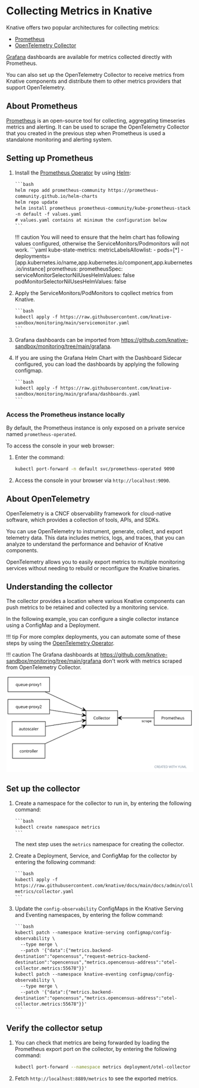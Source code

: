 # Collecting Metrics in Knative

Knative offers two popular architectures for collecting metrics:
- [Prometheus](https://prometheus.io/)
- [OpenTelemetry Collector](https://opentelemetry.io/docs/collector/)

[Grafana](https://grafana.com/oss/) dashboards are available for metrics collected directly with Prometheus.

You can also set up the OpenTelemetry Collector to receive metrics from Knative components and distribute them to other metrics providers that support OpenTelemetry.

## About Prometheus

[Prometheus](https://prometheus.io/) is an open-source tool for collecting,
aggregating timeseries metrics and alerting. It can be used to scrape the OpenTelemetry Collector that you created in the previous step when Prometheus is used a standalone monitoring and alerting system.

## Setting up Prometheus

1. Install the [Prometheus Operator](https://github.com/prometheus-operator/prometheus-operator/helm) by using [Helm](https://helm.sh/docs/intro/using_helm/):

       ```bash
       helm repo add prometheus-community https://prometheus-community.github.io/helm-charts
       helm repo update
       helm install prometheus prometheus-community/kube-prometheus-stack -n default -f values.yaml
       # values.yaml contains at minimum the configuration below
       ```

    !!! caution
        You will need to ensure that the helm chart has following values configured, otherwise the ServiceMonitors/Podmonitors will not work.
        ```yaml
        kube-state-metrics:
          metricLabelsAllowlist:
            - pods=[*]
            - deployments=[app.kubernetes.io/name,app.kubernetes.io/component,app.kubernetes.io/instance]
        prometheus:
          prometheusSpec:
            serviceMonitorSelectorNilUsesHelmValues: false
            podMonitorSelectorNilUsesHelmValues: false

1. Apply the ServiceMonitors/PodMonitors to cqollect metrics from Knative.

       ```bash
       kubectl apply -f https://raw.githubusercontent.com/knative-sandbox/monitoring/main/servicemonitor.yaml
       ```
1. Grafana dashboards can be imported from https://github.com/knative-sandbox/monitoring/tree/main/grafana.

1. If you are using the Grafana Helm Chart with the Dashboard Sidecar configured, you can load the dashboards by applying the following configmap.

       ```bash
       kubectl apply -f https://raw.githubusercontent.com/knative-sandbox/monitoring/main/grafana/dashboards.yaml
       ```

### Access the Prometheus instance locally

By default, the Prometheus instance is only exposed on a private service named `prometheus-operated`.

To access the console in your web browser:

1. Enter the command:

    ```bash
    kubectl port-forward -n default svc/prometheus-operated 9090
    ```

1. Access the console in your browser via `http://localhost:9090`.

## About OpenTelemetry

OpenTelemetry is a CNCF observability framework for cloud-native software, which provides a collection of tools, APIs, and SDKs.

You can use OpenTelemetry to instrument, generate, collect, and export telemetry data. This data includes metrics, logs, and traces, that you can analyze to understand the performance and behavior of Knative components.

OpenTelemetry allows you to easily export metrics to multiple monitoring services without needing to rebuild or reconfigure the Knative binaries.

## Understanding the collector

The collector provides a location where various Knative components can push metrics to be retained and collected by a monitoring service.

In the following example, you can configure a single collector instance using a ConfigMap and a Deployment.

!!! tip
    For more complex deployments, you can automate some of these steps by using the [OpenTelemetry Operator](https://github.com/open-telemetry/opentelemetry-operator).

!!! caution
    The Grafana dashboards at https://github.com/knative-sandbox/monitoring/tree/main/grafana don't work with metrics scraped from OpenTelemetry Collector.

![Diagram of components reporting to collector, which is scraped by Prometheus](system-diagram.svg)

<!-- yuml.me UML rendering of:
[queue-proxy1]->[Collector]
[queue-proxy2]->[Collector]
[autoscaler]->[Collector]
[controller]->[Collector]
[Collector]<-scrape[Prometheus]
-->

## Set up the collector

1. Create a namespace for the collector to run in, by entering the following command:

       ```bash
       kubectl create namespace metrics
       ```
    The next step uses the `metrics` namespace for creating the collector.

1. Create a Deployment, Service, and ConfigMap for the collector by entering the following command:

       ```bash
       kubectl apply -f https://raw.githubusercontent.com/knative/docs/main/docs/admin/collecting-metrics/collector.yaml
       ```

1. Update the `config-observability` ConfigMaps in the Knative Serving and
   Eventing namespaces, by entering the follow command:

       ```bash
       kubectl patch --namespace knative-serving configmap/config-observability \
         --type merge \
         --patch '{"data":{"metrics.backend-destination":"opencensus","request-metrics-backend-destination":"opencensus","metrics.opencensus-address":"otel-collector.metrics:55678"}}'
       kubectl patch --namespace knative-eventing configmap/config-observability \
         --type merge \
         --patch '{"data":{"metrics.backend-destination":"opencensus","metrics.opencensus-address":"otel-collector.metrics:55678"}}'
       ```

## Verify the collector setup

1. You can check that metrics are being forwarded by loading the Prometheus export port on the collector, by entering the following command:

    ```bash
    kubectl port-forward --namespace metrics deployment/otel-collector 8889
    ```

1. Fetch `http://localhost:8889/metrics` to see the exported metrics.
